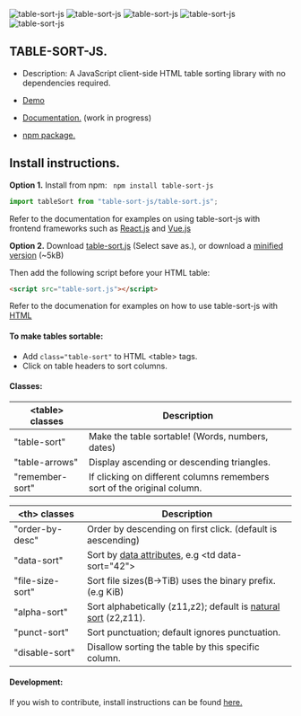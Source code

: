 ![table-sort-js](https://img.shields.io/npm/v/table-sort-js)
![table-sort-js](https://img.shields.io/npm/dm/table-sort-js)
![table-sort-js](https://img.shields.io/github/repo-size/leewannacott/table-sort-js)
![table-sort-js](https://img.shields.io/github/license/LeeWannacott/table-sort-js)
![table-sort-js](https://img.shields.io/github/actions/workflow/status/leewannacott/table-sort-js/jest.yml?branch=master)

## TABLE-SORT-JS.

- Description: A JavaScript client-side HTML table sorting library with no dependencies required.

- [Demo](https://leewannacott.github.io/Portfolio/#/GitHub)
- [Documentation.](https://leewannacott.github.io/table-sort-js/docs/about.html)
  (work in progress)
- [npm package.](https://www.npmjs.com/package/table-sort-js)

## Install instructions.

<b>Option 1.</b> Install from npm: ` npm install table-sort-js`

```javascript
import tableSort from "table-sort-js/table-sort.js";
```

Refer to the documentation for examples on using table-sort-js with frontend frameworks such as
[React.js](https://leewannacott.github.io/table-sort-js/docs/react.html) and [Vue.js](https://leewannacott.github.io/table-sort-js/docs/vue.html)

<b>Option 2.</b> Download [table-sort.js](https://leewannacott.github.io/table-sort-js/table-sort.js)      (Select save as.), or download a [minified version](https://cdn.jsdelivr.net/npm/table-sort-js) (~5kB)

Then add the following script before your HTML table:

```html
<script src="table-sort.js"></script>
```

Refer to the documenation for examples on how to use table-sort-js with [HTML](https://leewannacott.github.io/table-sort-js/docs/html5.html)

#### To make tables sortable:

- Add `class="table-sort"` to HTML &lt;table&gt; tags.
- Click on table headers to sort columns.

#### Classes:

| &lt;table&gt; classes | Description                                                             |
| --------------------- | ----------------------------------------------------------------------- |
| "table-sort"          | Make the table sortable! (Words, numbers, dates)                        |
| "table-arrows"        | Display ascending or descending triangles.                              |
| "remember-sort"       | If clicking on different columns remembers sort of the original column. |

| &lt;th&gt; classes | Description                                                                                                                             |
| ------------------ | --------------------------------------------------------------------------------------------------------------------------------------- |
| "order-by-desc"    | Order by descending on first click. (default is aescending)                                                                             |
| "data-sort"        | Sort by [data attributes](https://developer.mozilla.org/en-US/docs/Learn/HTML/Howto/Use_data_attributes), e.g &lt;td data-sort="42"&gt; |
| "file-size-sort"   | Sort file sizes(B->TiB) uses the binary prefix. (e.g KiB)                                                                               |
| "alpha-sort"       | Sort alphabetically (z11,z2); default is [natural sort](https://en.wikipedia.org/wiki/Natural_sort_order) (z2,z11).                     |
| "punct-sort"       | Sort punctuation; default ignores punctuation.                                                                                          |
| "disable-sort"     | Disallow sorting the table by this specific column.                                                                                     |

#### Development:

If you wish to contribute, install instructions can be found [here.](https://leewannacott.github.io/table-sort-js/docs/development.html)
